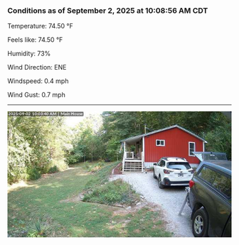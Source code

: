 ### Conditions as of September 2, 2025 at 10:08:56 AM CDT 

Temperature: 74.50 &deg;F

Feels like: 74.50 &deg;F

Humidity: 73%

Wind Direction: ENE

Windspeed: 0.4 mph

Wind Gust: 0.7 mph

---

<img src="./images/latest.jpeg"/>

